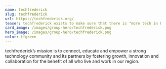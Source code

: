```yaml
---
name: techfrederick
slug: techfrederick
url: https://techfrederick.org/
teaser: techfrederick exists to make sure that there is "more tech in Frederick." This group brings the public and private sectors together to further technology investments in our community.
card_image: /images/group-hero/techfrederick.png
hero_image: /images/group-hero/techfrederick.png
color: tfgreen
---
```

techfrederick’s mission is to connect, educate and empower a strong technology community and its partners by fostering growth, innovation and collaboration for the benefit of all who live and work in our region.
